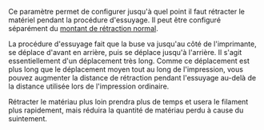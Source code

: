 Ce paramètre permet de configurer jusqu'à quel point il faut rétracter le matériel pendant la procédure d'essuyage. Il peut être configuré séparément du [montant de rétraction normal](../travel/retraction_amount.md).

La procédure d'essuyage fait que la buse va jusqu'au côté de l'imprimante, se déplace d'avant en arrière, puis se déplace jusqu'à l'arrière. Il s'agit essentiellement d'un déplacement très long. Comme ce déplacement est plus long que le déplacement moyen tout au long de l'impression, vous pouvez augmenter la distance de rétraction pendant l'essuyage au-delà de la distance utilisée lors de l'impression ordinaire.

Rétracter le matériau plus loin prendra plus de temps et usera le filament plus rapidement, mais réduira la quantité de matériau perdu à cause du suintement.
